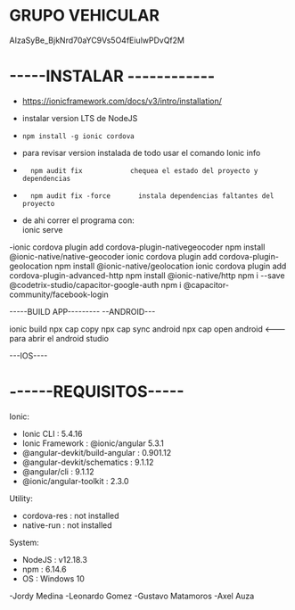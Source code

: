 
# GRUPO VEHICULAR
AIzaSyBe_BjkNrd70aYC9Vs5O4fEiulwPDvQf2M

-----INSTALAR ------------
===
- https://ionicframework.com/docs/v3/intro/installation/
-  instalar version LTS de NodeJS 
-     npm install -g ionic cordova

- para revisar version instalada de todo usar el comando
        Ionic info

-       npm audit fix            chequea el estado del proyecto y dependencias
-       npm audit fix -force       instala dependencias faltantes del proyecto 

-  de ahi correr el programa con:  
        ionic serve


-ionic cordova plugin add cordova-plugin-nativegeocoder
npm install @ionic-native/native-geocoder
ionic cordova plugin add cordova-plugin-geolocation
npm install @ionic-native/geolocation
ionic cordova plugin add cordova-plugin-advanced-http
npm install @ionic-native/http
npm i --save @codetrix-studio/capacitor-google-auth
npm i @capacitor-community/facebook-login

 <Para calificaciones>



-----BUILD APP---------
--ANDROID---

ionic build
npx cap copy
npx cap sync android
npx cap open android      <--- para abrir el android studio


---IOS----


------REQUISITOS-----
===
Ionic:

 -  Ionic CLI                     : 5.4.16 
 -  Ionic Framework               : @ionic/angular 5.3.1
 - @angular-devkit/build-angular : 0.901.12
 -  @angular-devkit/schematics    : 9.1.12
 -   @angular/cli                  : 9.1.12
 -  @ionic/angular-toolkit        : 2.3.0

Utility:

 -  cordova-res : not installed
 - native-run  : not installed

System:

 -  NodeJS : v12.18.3 
 - npm    : 6.14.6
 - OS     : Windows 10

-Jordy Medina
-Leonardo Gomez
-Gustavo Matamoros
-Axel Auza
